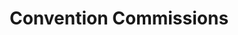 ---
portfolio: con
title:  "Convention Commissions"
description: "Hulk Smash, drawn at the Cincinnati Comic Expo"
imgSrc: "../images/v3/con/con-3.jpg"
layout: port-v
set: con
---